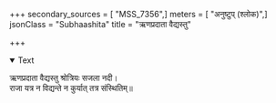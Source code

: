 +++
secondary_sources = [ "MSS_7356",]
meters = [ "अनुष्टुप् (श्लोक)",]
jsonClass = "Subhaashita"
title = "ऋणप्रदाता वैद्यस्तु"

+++

<details open><summary>Text</summary>

ऋणप्रदाता वैद्यस्तु श्रोत्रियः सजला नदी।  
राजा यत्र न विद्यन्ते न कुर्यात् तत्र संस्थितिम्॥
</details>
